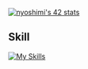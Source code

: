 [![nyoshimi's 42 stats](https://badge.mediaplus.ma/binary/nyoshimi?1337Badge=off&UM6P=off)](https://github.com/oakoudad/badge42)
## Skill
[![My Skills](https://skillicons.dev/icons?i=c,cpp,html,css,js,react,nextjs,docker)](https://skillicons.dev)